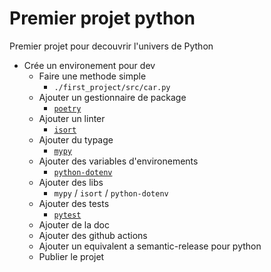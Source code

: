 # Premier projet python

Premier projet pour decouvrir l'univers de Python

- Crée un environement pour dev
  - Faire une methode simple
    - `./first_project/src/car.py`
  - Ajouter un gestionnaire de package
    - [`poetry`](https://python-poetry.org/)
  - Ajouter un linter
    - [`isort`](https://pycqa.github.io/isort/)
  - Ajouter du typage
    - [`mypy`](https://mypy-lang.org/)
  - Ajouter des variables d'environements
    - [`python-dotenv`](https://pypi.org/project/python-dotenv/)
  - Ajouter des libs
    - `mypy` / `isort` / `python-dotenv`
  - Ajouter des tests
    - [`pytest`](https://docs.pytest.org/en/stable/)
  - Ajouter de la doc
  - Ajouter des github actions
  - Ajouter un equivalent a semantic-release pour python
  - Publier le projet
